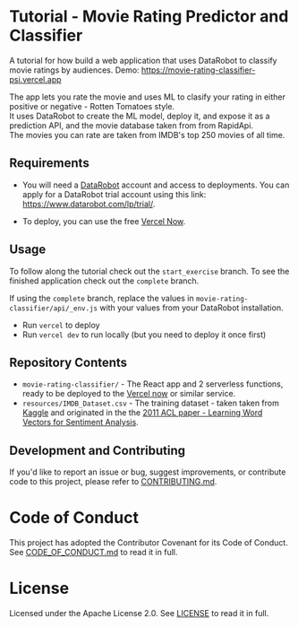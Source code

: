 # Tutorial - Movie Rating Predictor and Classifier

A tutorial for how build a web application that uses DataRobot to classify movie ratings by audiences.
Demo: https://movie-rating-classifier-psi.vercel.app

The app lets you rate the movie and uses ML to clasify your rating in either positive or negative - Rotten Tomatoes style. <br/>
It uses DataRobot to create the ML model, deploy it, and expose it as a prediction API, and the movie database taken from from RapidApi. <br/>
The movies you can rate are taken from IMDB's top 250 movies of all time.

## Requirements 

- You will need a [DataRobot](datarobot.com) account and access to deployments. You can apply for a DataRobot trial account using this link: https://www.datarobot.com/lp/trial/.

- To deploy, you can use the free [Vercel Now](https://vercel.com/now).

## Usage

To follow along the tutorial check out the `start_exercise` branch.
To see the finished application check out the `complete` branch.

If using the `complete` branch, replace the values in `movie-rating-classifier/api/_env.js` with your values from your DataRobot installation.

- Run `vercel` to deploy
- Run `vercel dev` to run locally (but you need to deploy it once first)

## Repository Contents

- `movie-rating-classifier/` - The React app and 2 serverless functions, ready to be deployed to the [Vercel now](https://vercel.com/now) or similar service.
- `resources/IMDB_Dataset.csv` - The training dataset -  taken taken from [Kaggle](https://www.kaggle.com/lakshmi25npathi/imdb-dataset-of-50k-movie-reviews) and originated in the  the [2011 ACL paper - Learning Word Vectors for Sentiment Analysis](http://ai.stanford.edu/~amaas/data/sentiment/).

## Development and Contributing

If you'd like to report an issue or bug, suggest improvements, or contribute code to this project, please refer to [CONTRIBUTING.md](CONTRIBUTING.md).

# Code of Conduct

This project has adopted the Contributor Covenant for its Code of Conduct. 
See [CODE_OF_CONDUCT.md](CODE_OF_CONDUCT.md) to read it in full.

# License

Licensed under the Apache License 2.0. 
See [LICENSE](LICENSE) to read it in full.


